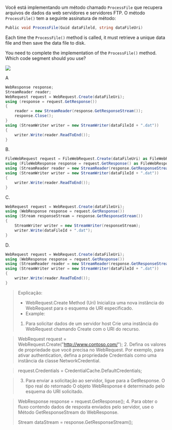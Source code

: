 ﻿Você está implementando um método chamado `ProcessFile` que recupera arquivos de dados da web
servidores e servidores FTP. O método `ProcessFile()` tem a seguinte assinatura de método:

```csharp
Public void ProcessFile(Guid dataFileld, string dataFileUri)
```

Each time the `ProcessFile()` method is called, it must retrieve a unique data file and then
save the data file to disk.

You need to complete the implementation of the `ProcessFile()` method. Which code segment
should you use?

[![](https://cdn.briefmenow.org/wp-content/uploads/70-483-v2/310.jpg)](https://cdn.briefmenow.org/wp-content/uploads/70-483-v2/310.jpg)

A
```csharp
WebResponse response;
StreamReader reader;
WebRequest request = WebRequest.Create(dataFileUri);
using (response = request.GetResponse())
{
    reader = new StreamReader(response.GetResponseStream());
    response.Close();
}
using (StreamWriter writer = new StreamWriter(dataFileId + ".dat"))
{
    writer.Write(reader.ReadToEnd());
}
```

B. 
```csharp
FileWebRequest request = FileWebRequest.Create(dataFileUri) as FileWebRequest;
using (FileWebResponse response = request.GetResponse() as FileWebResponse)
using (StreamReader reader = new StreamReader(response.GetResponseStream()))
using (StreamWriter writer = new StreamWriter(dataFileId + ".dat"))
{
    writer.Write(reader.ReadToEnd());
}
```

C. 
```csharp
WebRequest request = WebRequest.Create(dataFileUri);
using (WebResponse response = request.GetResponse())
using (Stream responseStream = response.GetResponseStream())
{
    StreamWriter writer = new StreamWriter(responseStream);
    writer.Write(dataFileId + ".dat");
}
```

D. 
```csharp
WebRequest request = WebRequest.Create(dataFileUri);
using (WebResponse response = request.GetResponse())
using (StreamReader reader = new StreamReader(response.GetResponseStream()))
using (StreamWriter writer = new StreamWriter(dataFileId + ".dat"))
{
    writer.Write(reader.ReadToEnd());
}
```


> Explicação:
> * WebRequest.Create Method (Uri)
> Inicializa uma nova instância do WebRequest para o esquema de URI especificado.
> * Example:
>
> 1. Para solicitar dados de um servidor host
> Crie uma instância do WebRequest chamando Create com o URI do recurso.

> WebRequest request = WebRequest.Create("http://www.contoso.com/");
> 2. Defina os valores de propriedade que você precisa no WebRequest. Por exemplo, para ativar
> authentication, defina a propriedade Credentials como uma instância da classe NetworkCredential.

> request.Credentials = CredentialCache.DefaultCredentials;

> 3. Para enviar a solicitação ao servidor, ligue para a GetResponse. O tipo real do retornado
> O objeto WebResponse é determinado pelo esquema do URI solicitado.

> WebResponse response = request.GetResponse();
> 4. Para obter o fluxo contendo dados de resposta enviados pelo servidor, use o
> Método GetResponseStream do WebResponse.
> 
> Stream dataStream = response.GetResponseStream();



